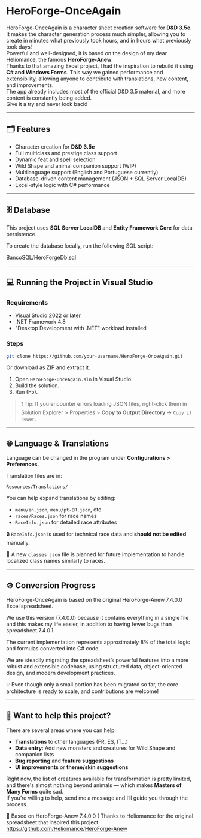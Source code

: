 # HeroForge-OnceAgain

HeroForge-OnceAgain is a character sheet creation software for **D&D 3.5e**.  
It makes the character generation process much simpler, allowing you to create in minutes what previously took hours, and in hours what previously took days!  
Powerful and well-designed, it is based on the design of my dear Heliomance, the famous **HeroForge-Anew**.  
Thanks to that amazing Excel project, I had the inspiration to rebuild it using **C# and Windows Forms**. This way we gained performance and extensibility, allowing anyone to contribute with translations, new content, and improvements.  
The app already includes most of the official D&D 3.5 material, and more content is constantly being added.  
Give it a try and never look back!

---

## 🗂️ Features

- Character creation for **D&D 3.5e**
- Full multiclass and prestige class support
- Dynamic feat and spell selection
- Wild Shape and animal companion support (WIP)
- Multilanguage support (English and Portuguese currently)
- Database-driven content management (JSON + SQL Server LocalDB)
- Excel-style logic with C# performance

---

## 🗄️ Database

This project uses **SQL Server LocalDB** and **Entity Framework Core** for data persistence.

To create the database locally, run the following SQL script:

BancoSQL/HeroForgeDb.sql

---

## 💻 Running the Project in Visual Studio

### Requirements
- Visual Studio 2022 or later
- .NET Framework 4.8
- "Desktop Development with .NET" workload installed

### Steps

```bash
git clone https://github.com/your-username/HeroForge-OnceAgain.git
```

Or download as ZIP and extract it.

1. Open `HeroForge-OnceAgain.sln` in Visual Studio.
2. Build the solution.
3. Run (F5).

> ❗ Tip: If you encounter errors loading JSON files, right-click them in Solution Explorer > Properties > **Copy to Output Directory** → `Copy if newer`.

---

## 🌐 Language & Translations

Language can be changed in the program under **Configurations > Preferences**.

Translation files are in:

```
Resources/Translations/
```

You can help expand translations by editing:
- `menu/en.json`, `menu/pt-BR.json`, etc.
- `races/Races.json` for race names
- `RaceInfo.json` for detailed race attributes

🔒 `RaceInfo.json` is used for technical race data and **should not be edited** manually.

📌 A new `classes.json` file is planned for future implementation to handle localized class names similarly to races.

---

## ⚙️ Conversion Progress
HeroForge-OnceAgain is based on the original HeroForge-Anew 7.4.0.0 Excel spreadsheet.

We use this version (7.4.0.0) because it contains everything in a single file and this makes my life easier, in addition to having fewer bugs than spreadsheet 7.4.0.1.

The current implementation represents approximately 8% of the total logic and formulas converted into C# code.

We are steadily migrating the spreadsheet’s powerful features into a more robust and extensible codebase, using structured data, object-oriented design, and modern development practices.

💡 Even though only a small portion has been migrated so far, the core architecture is ready to scale, and contributions are welcome!

---

## 🤝 Want to help this project?

There are several areas where you can help:

- **Translations** to other languages (FR, ES, IT...)
- **Data entry**: Add new monsters and creatures for Wild Shape and companion lists
- **Bug reporting** and **feature suggestions**
- **UI improvements** or **theme/skin suggestions**

Right now, the list of creatures available for transformation is pretty limited, and there's almost nothing beyond animals — which makes **Masters of Many Forms** quite sad.  
If you’re willing to help, send me a message and I’ll guide you through the process.

🔗 Based on HeroForge-Anew 7.4.0.0 (
Thanks to Heliomance for the original spreadsheet that inspired this project.  
https://github.com/Heliomance/HeroForge-Anew
